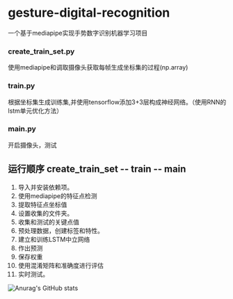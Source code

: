 # gesture-digital-recognition
一个基于mediapipe实现手势数字识别机器学习项目
### create_train_set.py
使用mediapipe和调取摄像头获取每帧生成坐标集的过程(np.array)
### train.py
根据坐标集生成训练集,并使用tensorflow添加3+3层构成神经网络。（使用RNN的lstm单元优化方法）
### main.py
开启摄像头，测试

## 运行顺序 create_train_set -- train -- main
1. 导入并安装依赖项。 
2. 使用mediapipe的特征点检测
3. 提取特征点坐标值 
4. 设置收集的文件夹。 
5. 收集和测试的关键点值 
6. 预处理数据，创建标签和特性。 
7. 建立和训练LSTM中立网络 
8. 作出预测 
9. 保存权重
10. 使用混淆矩阵和准确度进行评估 
11. 实时测试。

![Anurag's GitHub stats](https://github-readme-stats.vercel.app/api?username=chenjiawei1024&count_private=true)

